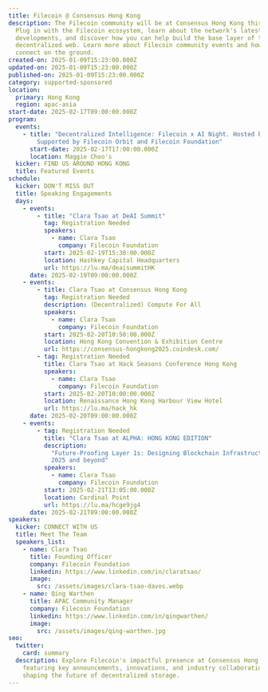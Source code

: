 ```yaml
---
title: Filecoin @ Consensus Hong Kong
description: The Filecoin community will be at Consensus Hong Kong this year!
  Plug in with the Filecoin ecosystem, learn about the network's latest
  developments, and discover how you can help build the base layer of the
  decentralized web. Learn more about Filecoin community events and how you can
  connect on the ground.
created-on: 2025-01-09T15:23:00.000Z
updated-on: 2025-01-09T15:23:00.000Z
published-on: 2025-01-09T15:23:00.000Z
category: supported-sponsored
location:
  primary: Hong Kong
  region: apac-asia
start-date: 2025-02-17T09:00:00.000Z
program:
  events:
    - title: "Decentralized Intelligence: Filecoin x AI Night. Hosted by NDLabs,
        Supported by Filecoin Orbit and Filecoin Foundation"
      start-date: 2025-02-17T17:00:00.000Z
      location: Maggie Choo's
  kicker: FIND US AROUND HONG KONG
  title: Featured Events
schedule:
  kicker: DON'T MISS OUT
  title: Speaking Engagements
  days:
    - events:
        - title: "Clara Tsao at DeAI Summit"
          tag: Registration Needed
          speakers:
            - name: Clara Tsao
              company: Filecoin Foundation
          start: 2025-02-19T15:30:00.000Z
          location: Hashkey Capital Headquarters
          url: https://lu.ma/deaisummitHK
      date: 2025-02-19T09:00:00.000Z
    - events:
        - title: Clara Tsao at Consensus Hong Kong
          tag: Registration Needed
          description: (Decentralized) Compute For All
          speakers:
            - name: Clara Tsao
              company: Filecoin Foundation
          start: 2025-02-20T10:50:00.000Z
          location: Hong Kong Convention & Exhibition Centre
          url: https://consensus-hongkong2025.coindesk.com/
        - tag: Registration Needed
          title: Clara Tsao at Hack Seasons Conference Hong Kong
          speakers:
            - name: Clara Tsao
              company: Filecoin Foundation
          start: 2025-02-20T10:00:00.000Z
          location: Renaissance Hong Kong Harbour View Hotel
          url: https://lu.ma/hack_hk
      date: 2025-02-20T09:00:00.000Z
    - events:
        - tag: Registration Needed
          title: "Clara Tsao at ALPHA: HONG KONG EDITION"
          description:
            "Future-Proofing Layer 1s: Designing Blockchain Infrastructure for
            2025 and beyond"
          speakers:
            - name: Clara Tsao
              company: Filecoin Foundation
          start: 2025-02-21T13:05:00.000Z
          location: Cardinal Point
          url: https://lu.ma/hcge9jg4
      date: 2025-02-21T09:00:00.000Z
speakers:
  kicker: CONNECT WITH US
  title: Meet The Team
  speakers_list:
    - name: Clara Tsao
      title: Founding Officer
      company: Filecoin Foundation
      linkedin: https://www.linkedin.com/in/claratsao/
      image:
        src: /assets/images/clara-tsao-davos.webp
    - name: Qing Warthen
      title: APAC Community Manager
      company: Filecoin Foundation
      linkedin: https://www.linkedin.com/in/qingwarthen/
      image:
        src: /assets/images/qing-warthen.jpg
seo:
  twitter:
    card: summary
  description: Explore Filecoin's impactful presence at Consensus Hong Kong,
    featuring key announcements, innovations, and industry collaborations
    shaping the future of decentralized storage.
---
```

